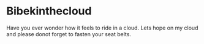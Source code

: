 # Bibekinthecloud
Have you ever wonder how it feels to ride in a cloud. Lets hope on my cloud and please donot forget to fasten your seat belts. 
